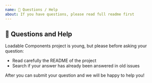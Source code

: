 ```yaml
---
name: 💬 Questions / Help
about: If you have questions, please read full readme first
---
```


## 💬 Questions and Help

Loadable Components project is young, but please before asking your question:

- Read carefully the README of the project
- Search if your answer has already been answered in old issues

After you can submit your question and we will be happy to help you!

